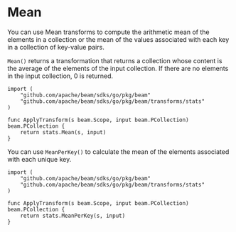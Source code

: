 # Mean

You can use Mean transforms to compute the arithmetic mean of the elements in a collection or the mean of the values associated with each key in a collection of key-value pairs.

```Mean()``` returns a transformation that returns a collection whose content is the average of the elements of the input collection. If there are no elements in the input collection, 0 is returned.

```
import (
	"github.com/apache/beam/sdks/go/pkg/beam"
	"github.com/apache/beam/sdks/go/pkg/beam/transforms/stats"
)

func ApplyTransform(s beam.Scope, input beam.PCollection) beam.PCollection {
	return stats.Mean(s, input)
}
```

You can use ```MeanPerKey()``` to calculate the mean of the elements associated with each unique key.

```
import (
	"github.com/apache/beam/sdks/go/pkg/beam"
	"github.com/apache/beam/sdks/go/pkg/beam/transforms/stats"
)

func ApplyTransform(s beam.Scope, input beam.PCollection) beam.PCollection {
	return stats.MeanPerKey(s, input)
}
```

